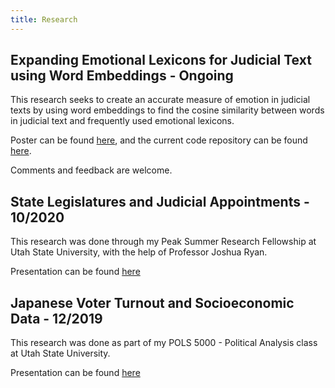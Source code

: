 ```yaml
---
title: Research
---
```


## Expanding Emotional Lexicons for Judicial Text using Word Embeddings - Ongoing

This research seeks to create an accurate measure of emotion in judicial texts by
using word embeddings to find the cosine similarity between words in judicial
text and frequently used emotional lexicons.

Poster can be found [here](/files/judicial_embeddings_poster.pdf), and the
current code repository can be found
[here](https://github.com/peterjbachman/judicialEmbedding).

Comments and feedback are welcome.

## State Legislatures and Judicial Appointments - 10/2020

This research was done through my Peak Summer Research Fellowship at Utah State
University, with the help of Professor Joshua Ryan.

Presentation can be found [here](/files/judicial_appointments.pdf)

## Japanese Voter Turnout and Socioeconomic Data - 12/2019

This research was done as part of my POLS 5000 - Political Analysis class at
Utah State University.

Presentation can be found [here](/files/japanese_voter_turnout.pdf)
